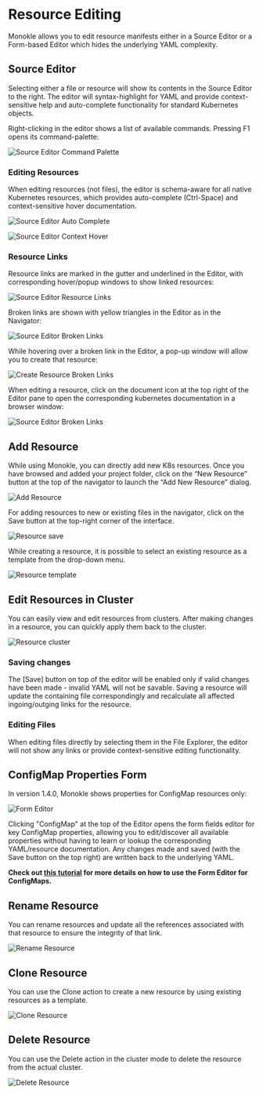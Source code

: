 # Resource Editing

Monokle allows you to edit resource manifests either in a Source Editor or a Form-based Editor which hides the underlying YAML complexity.

## Source Editor

Selecting either a file or resource will show its contents in the Source Editor to the right. The editor will syntax-highlight for
YAML and provide context-sensitive help and auto-complete functionality for standard Kubernetes objects.

Right-clicking in the editor shows a list of available commands. Pressing F1 opens its command-palette:

![Source Editor Command Palette](img/source-editor-command-palette.png)

### Editing Resources

When editing resources (not files), the editor is schema-aware for all native Kubernetes resources, which provides
auto-complete (Ctrl-Space) and context-sensitive hover documentation.

![Source Editor Auto Complete](img/source-editor-auto-complete-1.5.0.png)

![Source Editor Context Hover](img/source-editor-context-hover.png)

### Resource Links

Resource links are marked in the gutter and underlined in the Editor, with corresponding hover/popup windows to show linked resources:

![Source Editor Resource Links](img/source-editor-resource-links.png)

Broken links are shown with yellow triangles in the Editor as in the Navigator:

![Source Editor Broken Links](img/source-editor-broken-links.png)

While hovering over a broken link in the Editor, a pop-up window will allow you to create that resource:

![Create Resource Broken Links](img/create-resource-unsatisfied-link-1.5.0.png)

When editing a resource, click on the document icon at the top right of the Editor pane to open the corresponding kubernetes documentation in a browser window:

![Source Editor Broken Links](img/resource-open-k8s-documentation-1.5.0.png) 

## Add Resource

While using Monokle, you can directly add new K8s resources. Once you have browsed and added your project folder, click on the “New Resource” button at the top of the navigator to launch the “Add New Resource” dialog.

![Add Resource](img/add-resource-1.5.0.png)

For adding resources to new or existing files in the navigator, click on the Save button at the top-right corner of the interface.

![Resource save](img/add-resource-save.png)

While creating a resource, it is possible to select an existing resource as a template from the drop-down menu. 

![Resource template](img/template.png)



## Edit Resources in Cluster

You can easily view and edit resources from clusters. After making changes in a resource, you can quickly apply them back to the cluster.

![Resource cluster](img/resource-cluster.png)

### Saving changes

The [Save] button on top of the editor will be enabled only if valid changes have been made - invalid YAML will not be savable. Saving a resource will update the containing file correspondingly and recalculate all affected ingoing/outging links for
the resource.

### Editing Files

When editing files directly by selecting them in the File Explorer, the editor will not show any links or provide context-sensitive editing functionality.

## ConfigMap Properties Form

In version 1.4.0, Monokle shows properties for ConfigMap resources only:

![Form Editor](img/form-editor-1.4.0.png)

Clicking "ConfigMap" at the top of the Editor opens the  form fields editor for key ConfigMap properties, allowing you to edit/discover all available properties without 
having to learn or lookup the corresponding YAML/resource documentation. Any changes made and saved (with the Save button on the top right)
are written back to the underlying YAML. 

**Check out [this tutorial](tutorials/how-to-create-and-edit-configmap.md) for more details 
on how to use the Form Editor for ConfigMaps.**

## Rename Resource

You can rename resources and update all the references associated with that resource to ensure the integrity of that link.

![Rename Resource](img/rename.png)

## Clone Resource

You can use the Clone action to create a new resource by using existing resources as a template. 

![Clone Resource](img/clone.png)

## Delete Resource

You can use the Delete action in the cluster mode to delete the resource from the actual cluster. 

![Delete Resource](img/delete.png)

